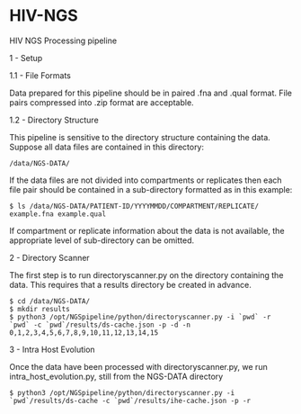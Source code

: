 HIV-NGS
=======

HIV NGS Processing pipeline

1 - Setup

1.1 - File Formats

Data prepared for this pipeline should be in paired .fna and .qual format. File pairs compressed into .zip format are acceptable.

1.2 -  Directory Structure

This pipeline is sensitive to the directory structure containing the data. Suppose all data files are contained in this directory:

    /data/NGS-DATA/

If the data files are not divided into compartments or replicates then each file pair should be contained in a sub-directory formatted as in this example:

    $ ls /data/NGS-DATA/PATIENT-ID/YYYYMMDD/COMPARTMENT/REPLICATE/
    example.fna example.qual

If compartment or replicate information about the data is not available, the appropriate level of sub-directory can be omitted.

2 - Directory Scanner

The first step is to run directoryscanner.py on the directory containing the data. This requires that a results directory be created in advance.

    $ cd /data/NGS-DATA/
    $ mkdir results
    $ python3 /opt/NGSpipeline/python/directoryscanner.py -i `pwd` -r `pwd` -c `pwd`/results/ds-cache.json -p -d -n 0,1,2,3,4,5,6,7,8,9,10,11,12,13,14,15

3 - Intra Host Evolution

Once the data have been processed with directoryscanner.py, we run intra_host_evolution.py, still from the NGS-DATA directory

    $ python3 /opt/NGSpipeline/python/directoryscanner.py -i `pwd`/results/ds-cache -c `pwd`/results/ihe-cache.json -p -r
